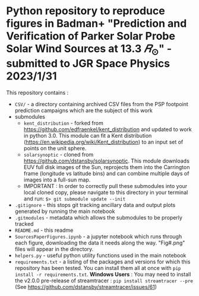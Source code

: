 # Python repository to reproduce figures in  Badman+ "Prediction and Verification of Parker Solar Probe Solar Wind Sources at 13.3 $𝑅_\odot$" - submitted to JGR Space Physics 2023/1/31

This repository contains :

* `CSV/` - a directory containing archived CSV files from the PSP footpoint prediction campaigns which are the subject of this work
* submodules 
    * `kent_distribution` - forked from https://github.com/edfraenkel/kent_distribution and updated to work in python 3.0. This module can fit a Kent distribution (https://en.wikipedia.org/wiki/Kent_distribution) to an input set of points on the unit sphere.
    * `solarsynoptic` - cloned from https://github.com/dstansby/solarsynoptic. This module downloads EUV full disk images of the Sun, reprojects them into the Carrington frame (longitude vs latitude bins) and can combine multiple days of images into a full-sun map.
    * IMPORTANT : In order to correctly pull these submodules into your local cloned copy, please navigate to this directory in your terminal and run: `$> git submodule update --init`
* `.gitignore` - this stops git tracking ancillary data and output plots generated by running the main notebook
* `.gitmodules` - metadata which allows the submodules to be properly tracked
* `README.md` - this readme
* `SourcesPaperFigures.ipynb` - a jupyter notebook which runs through each figure, downloading the data it needs along the way. "Fig#.png" files will appear in the directory.
* `helpers.py` - useful python utility functions used in the main notebook
* `requirements.txt` - a listing of the packages and versions for which this repository has been tested. You can install them all at once with `pip install -r requirements.txt`. __Windows Users__ : You may need to install the v2.0.0 pre-release of streamtracer : `pip install streamtracer --pre` (See https://github.com/dstansby/streamtracer/issues/61)
